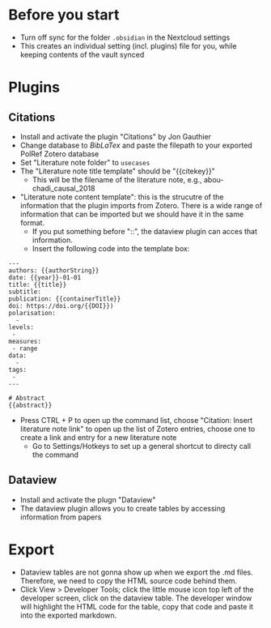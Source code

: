 # Before you start

- Turn off sync for the folder `.obsidian` in the Nextcloud settings
- This creates an individual setting (incl. plugins) file for you, while keeping contents of the vault synced

# Plugins

## Citations

- Install and activate the plugin "Citations" by Jon Gauthier
- Change database to _BibLaTex_ and paste the filepath to your exported PolRef Zotero database
- Set "Literature note folder" to `usecases`
- The "Literature note title template" should be "{{citekey}}"
    - This will be the filename of the literature note, e.g., abou-chadi_causal_2018
- "Literature note content template": this is the strucutre of the information that the plugin imports from Zotero. There is a wide range of information that can be imported but we should have it in the same format.
    - If you put something before "::", the dataview plugin can acces that information.
    - Insert the following code into the template box:

```
---
authors: {{authorString}}
date: {{year}}-01-01
title: {{title}}
subtitle: 
publication: {{containerTitle}}
doi: https://doi.org/{{DOI}})
polarisation:
  -
levels:
 -
measures:
 - range
data:
  - 
tags:
 - 
---

# Abstract
{{abstract}}
```

- Press CTRL + P to open up the command list, choose "Citation: Insert literature note link" to open up the list of Zotero entries, choose one to create a link and entry for a new literature note
    - Go to Settings/Hotkeys to set up a general shortcut to directy call the command

## Dataview

- Install and activate the plugn "Dataview"
- The dataview plugin allows you to create tables by accessing information from papers
# Export
- Dataview tables are not gonna show up when we export the .md files. Therefore, we need to copy the HTML source code behind them.
- Click View > Developer Tools; click the little mouse icon top left of the developer screen, click on the dataview table. The developer window will highlight the HTML code for the table, copy that code and paste it into the exported markdown.
